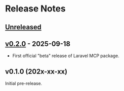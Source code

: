 # Release Notes

## [Unreleased](https://github.com/laravel/package-template/compare/v0.2.0...main)

## [v0.2.0](https://github.com/laravel/package-template/compare/v0.1.0...v0.2.0) - 2025-09-18

- First official "beta" release of Laravel MCP package.

## v0.1.0 (202x-xx-xx)

Initial pre-release.
